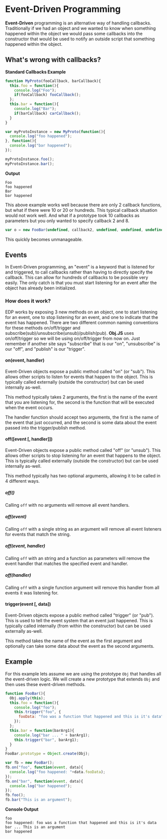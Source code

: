 # Event-Driven Programming

**Event-Driven** programming is an alternative way of handling callbacks. Traditionally if we had an object and we wanted to know when something happened within the object we would pass some callbacks into the constructor that would be used to notify an outside script that something happened within the object.

## What's wrong with callbacks?
**Standard Callbacks Example**
```JavaScript
function MyProto(fooCallback, barCallback){
  this.foo = function(){
    console.log("Foo");
    if(fooCallback) fooCallback();
  };
  this.bar = function(){
    console.log("Bar");
    if(barCallback) carCallback();
  }
}

var myProtoInstance = new MyProto(function(){
  console.log("foo happened");
}, function(){
  console.log("bar happened");
});

myProtoInstance.foo();
myProtoInstance.bar();
```

**Output**
```text
Foo
foo happened
Bar
bar happened
```

This above example works well because there are only 2 callback functions, but what if there were 10 or 20 or hundreds. This typical callback situation would not work well. And what if a prototype took 10 callbacks as parameters but you only wanted to specify callback 2 and 8.

```JavaScript
var o = new FooBar(undefined, callback2, undefined, undefined, undefined, undefined, undefined, callback8)
```

This quickly becomes unmanageable.

## Events

In Event-Driven programming, an "event" is a keyword that is listened for and triggered, to call callbacks rather than having to directly specify the callback. This can allow for hundreds of callbacks to be possible very easily. The only catch is that you must start listening for an event after the object has already been initialized.

### How does it work?
EDP works by exposing 3 new methods on an object, one to start listening for an event, one to stop listening for an event, and one to indicate that the event has happened. There are two different common naming conventions for these methods on/off/trigger and subscribe(sub)/unsubscribe(unsub)/publish(pub). **Obj.JS** uses on/off/trigger so we will be using on/off/trigger from now on. Just remember if another site says "subscribe" that is our "on", "unsubscribe" is our "off", and "publish" is our "trigger".

#### on(event, handler)
Event-Driven objects expose a public method called "on" (or "sub"). This allows other scripts to listen for events that happen to the object. This is typically called externally (outside the constructor) but can be used internally as-well.

This method typically takes 2 arguments, the first is the name of the event that you are listening for, the second is the function that will be executed when the event occurs.

The handler function should accept two arguments, the first is the name of the event that just occurred, and the second is some data about the event passed into the trigger/publish method.

#### off([event [, handler]])
Event-Driven objects expose a public method called "off" (or "unsub"). This allows other scripts to stop listening for an event that happens to the object. This is typically called externally (outside the constructor) but can be used internally as-well.

This method typically has two optional arguments, allowing it to be called in 4 different ways.

##### off()
Calling `off` with no arguments will remove all event handlers.

##### off(event)
Calling `off` with a single string as an argument will remove all event listeners for events that match the string.

##### off(event, handler)
Calling `off` with an string and a function as parameters will remove the event handler that matches the specified event and handler.

##### off(handler)
Calling `off` with a single function argument will remove this handler from all events it was listening for.

#### trigger(event [, data])
Event-Driven objects expose a public method called "trigger" (or "pub"). This is used to tell the event system that an event just happened. This is typically called internally (from within the constructor) but can be used externally as-well.

This method takes the name of the event as the first argument and optionally can take some data about the event as the second arguments.

## Example
For this example lets assume we are using the prototype `Obj` that handles all the event-driven logic. We will create a new prototype that extends `Obj` and then uses these event-driven methods.

```JavaScript
function FooBar(){
  Obj.apply(this);
  this.foo = function(){
    console.log("foo");
    this.trigger("foo", {
      fooData: "foo was a function that happened and this is it's data"
    });
  };
  this.bar = function(barArg1){
    console.log("bar ... " + barArg1);
    this.trigger("bar", barArg1);
  }
}
FooBar.prototype = Object.create(Obj);

var fb = new FooBar();
fb.on("foo", function(event, data){
  console.log("foo happened: "+data.fooData);
});
fb.on("bar", function(event, data){
  console.log("bar happened");
});
fb.foo();
fb.bar("This is an argument");
```

**Console Output**

```text
foo
foo happened: foo was a function that happened and this is it's data
bar ... This is an argument
bar happened
```


















